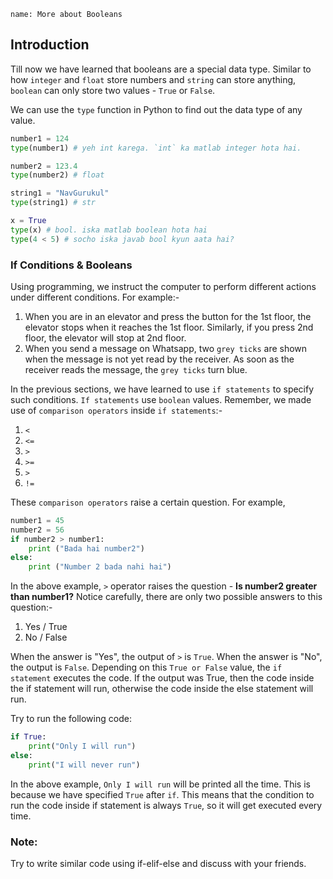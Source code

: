 ```ngMeta
name: More about Booleans
```

## Introduction

Till now we have learned that booleans are a special data type. Similar to how `integer` and `float` store numbers and `string` can store anything, `boolean` can only store two values - `True` or `False`. 

We can use the `type` function in Python to find out the data type of any value.

```python
number1 = 124
type(number1) # yeh int karega. `int` ka matlab integer hota hai.

number2 = 123.4
type(number2) # float

string1 = "NavGurukul"
type(string1) # str

x = True
type(x) # bool. iska matlab boolean hota hai
type(4 < 5) # socho iska javab bool kyun aata hai?
```

### If Conditions & Booleans

Using programming, we instruct the computer to perform different actions under different conditions. For example:-

1. When you are in an elevator and press the button for the 1st floor, the elevator stops when it reaches the 1st floor. Similarly, if you press 2nd floor, the elevator will stop at 2nd floor.
2. When you send a message on Whatsapp, two `grey ticks` are shown when the message is not yet read by the receiver. As soon as the receiver reads the message, the `grey ticks` turn blue.

In the previous sections, we have learned to use `if statements` to specify such conditions. `If statements` use `boolean` values. Remember, we made use of `comparison operators` inside `if statements`:-

1. `<`
2. `<=`
3. `>`
4. `>=`
5. `>`
6. `!=`

These `comparison operators` raise a certain question. For example,

```python
number1 = 45
number2 = 56
if number2 > number1:
	print ("Bada hai number2")
else:
	print ("Number 2 bada nahi hai")
```

In the above example, `>` operator raises the question - **Is number2 greater than number1?** Notice carefully, there are only two possible answers to this question:-

1. Yes / True
2. No / False

When the answer is "Yes", the output of `>` is `True`. When the answer is "No", the output is `False`. Depending on this `True or False` value, the `if statement` executes the code. If the output was True, then the code inside the if statement will run, otherwise the code inside the else statement will run.

Try to run the following code:

```python
if True:
	print("Only I will run")
else:
	print("I will never run")
```

In the above example, `Only I will run` will be printed all the time. This is because we have specified `True` after `if`. This means that the condition to run the code inside if statement is always `True`, so it will get executed every time.

### Note:
 Try to write similar code using if-elif-else and discuss with your friends.